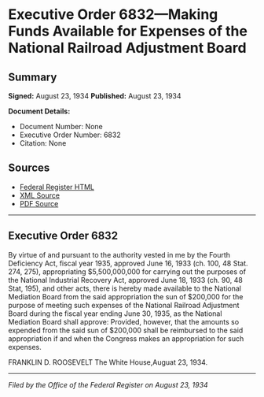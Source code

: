 # Executive Order 6832—Making Funds Available for Expenses of the National Railroad Adjustment Board

## Summary

**Signed:** August 23, 1934
**Published:** August 23, 1934

**Document Details:**
- Document Number: None
- Executive Order Number: 6832
- Citation: None

## Sources
- [Federal Register HTML](https://www.presidency.ucsb.edu/documents/executive-order-6832-making-funds-available-for-expenses-the-national-railroad-adjustment)
- [XML Source](None)
- [PDF Source](None)

---

## Executive Order 6832

By virtue of and pursuant to the authority vested in me by the Fourth Deficiency Act, fiscal year 1935, approved June 16, 1933 (ch. 100, 48 Stat. 274, 275), appropriating $5,500,000,000 for carrying out the purposes of the National Industrial Recovery Act, approved June 18, 1933 (ch. 90, 48 Stat, 195), and other acts, there is hereby made available to the National Mediation Board from the said appropriation the sun of $200,000 for the purpose of meeting such expenses of the National Railroad Adjustment Board during the fiscal year ending June 30, 1935, as the National Mediation Board shall approve: Provided, however, that the amounts so expended from the said sun of $200,000 shall be reimbursed to the said appropriation if and when the Congress makes an appropriation for such expenses.

FRANKLIN D. ROOSEVELT
The White House,Auguat 23, 1934.

---

*Filed by the Office of the Federal Register on August 23, 1934*
